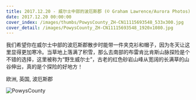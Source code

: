 ```yaml
---
title: 2017.12.20 - 威尔士中部的波厄斯郡 (© Graham Lawrence/Aurora Photos)
date: 2017.12.20 00:00:00
cover_index: /images/thumbs/PowysCounty_ZH-CN11115693548_533x300.jpg
cover_detail: /images/PowysCounty_ZH-CN11115693548_1920x1080.jpg
---
```


我们希望你在威尔士中部的波厄斯郡散步时能带一件夹克衫和帽子，因为冬天让这里显得更加寒冷。当草地上落满了积雪，那么去南部的布雷肯比肯斯山脉探险是个不错的选择，这里被称为“野生威尔士”，古老的红色砂岩山峰从宽阔的长满草的山谷伸出，真的是个探险的好地方！

欧洲, 英国, 波厄斯郡

![PowysCounty](/images/PowysCounty_ZH-CN11115693548_1920x1080.jpg)

